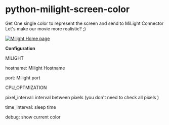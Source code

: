 # python-milight-screen-color

Get One single color to represent the screen and send to MiLight Connector
Let's make our movie more realistic? ;)

[![Milight Home page](http://cdn2.bigcommerce.com/n-d57o0b/jesswyt/products/78/images/266/milight_bulb1__74439.1404685995.220.290.jpg?c=2)](http://www.milight.com/milight-rgbw/)



**Configuration**

MILIGHT

hostname: Milight Hostname

port: Milight port

CPU_OPTMIZATION

pixel_interval: interval between pixels (you don't need to check all pixels )

time_interval: sleep time 

debug: show current color
